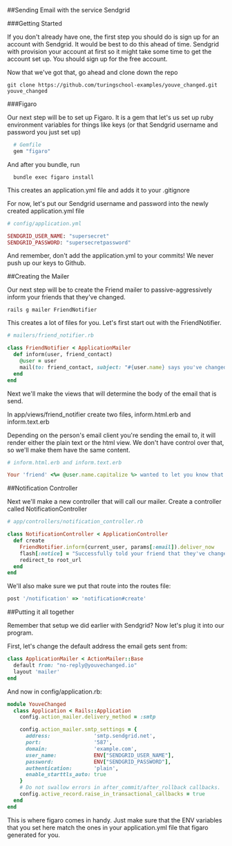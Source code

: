 ##Sending Email with the service Sendgrid

###Getting Started

If you don't already have one, the first step you should do is sign up for an account with Sendgrid. It would be best to do this ahead of time. Sendgrid with provision your account at first so it might take some time to get the account set up. You should sign up for the free account.

Now that we've got that, go ahead and clone down the repo

```shell
git clone https://github.com/turingschool-examples/youve_changed.git youve_changed
```

###Figaro

Our next step will be to set up Figaro. It is a gem that let's us set up ruby environment variables for things like keys (or that Sendgrid username and password you just set up)

```rb
  # Gemfile
  gem "figaro"
```
And after you bundle, run

```shell
  bundle exec figaro install
```

This creates an application.yml file and adds it to your .gitignore

For now, let's put our Sendgrid username and password into the newly created application.yml file

```rb
# config/application.yml

SENDGRID_USER_NAME: "supersecret"
SENDGRID_PASSWORD: "supersecretpassword"
```

And remember, don't add the application.yml to your commits! We never push up our keys to Github.

##Creating the Mailer

Our next step will be to create the Friend mailer to passive-aggressively inform your friends that they've changed.

```shell
rails g mailer FriendNotifier
```

This creates a lot of files for you. Let's first start out with the FriendNotifier.

```rb
# mailers/friend_notifier.rb

class FriendNotifier < ApplicationMailer
  def inform(user, friend_contact)
    @user = user
    mail(to: friend_contact, subject: "#{user.name} says you've changed.")
  end
end
```
Next we'll make the views that will determine the body of the email that is send.

In app/views/friend_notifier create two files, inform.html.erb and inform.text.erb

Depending on the person's email client you're sending the email to, it will render either the plain text or the html view. We don't have control over that, so we'll make them have the same content.

```rb
# inform.html.erb and inform.text.erb

Your 'friend' <%= @user.name.capitalize %> wanted to let you know that you've changed. Tell someone else that they've changed. It's your duty.
```

##Notification Controller

Next we'll make a new controller that will call our mailer. Create a controller called NotificationController

```rb
# app/controllers/notification_controller.rb

class NotificationController < ApplicationController
  def create
    FriendNotifier.inform(current_user, params[:email]).deliver_now
    flash[:notice] = "Successfully told your friend that they've changed."
    redirect_to root_url
  end
end
```

We'll also make sure we put that route into the routes file:

```rb
post '/notification' => 'notification#create'
```
##Putting it all together

Remember that setup we did earlier with Sendgrid? Now let's plug it into our program.

First, let's change the default address the email gets sent from:

```rb
class ApplicationMailer < ActionMailer::Base
  default from: "no-reply@youvechanged.io"
  layout 'mailer'
end
```

And now in config/application.rb:

```rb
module YouveChanged
  class Application < Rails::Application
    config.action_mailer.delivery_method = :smtp

    config.action_mailer.smtp_settings = {
      address:              'smtp.sendgrid.net',
      port:                 '587',
      domain:               'example.com',
      user_name:            ENV["SENDGRID_USER_NAME"],
      password:             ENV["SENDGRID_PASSWORD"],
      authentication:       'plain',
      enable_starttls_auto: true
    }
    # Do not swallow errors in after_commit/after_rollback callbacks.
    config.active_record.raise_in_transactional_callbacks = true
  end
end
```

This is where figaro comes in handy. Just make sure that the ENV variables that you set here match the ones in your application.yml file that figaro generated for you.

